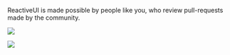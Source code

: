 
ReactiveUI is made possible by people like you, who review pull-requests made by the community. 

![](../code-review-teams.png)


![](../nerd-snipe-the-appropriate-review-team.png)